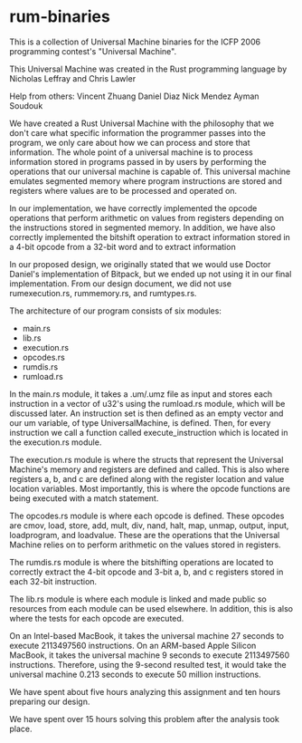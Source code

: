 # rum-binaries

This is a collection of Universal Machine binaries for the ICFP 2006 programming contest's "Universal Machine".

This Universal Machine was created in the Rust programming language by Nicholas Leffray and Chris Lawler

Help from others: 
Vincent Zhuang
Daniel Diaz
Nick Mendez
Ayman Soudouk

We have created a Rust Universal Machine with the philosophy that we don't care what specific information the programmer passes into the program, we only care about how we can process and store that information. The whole point of a universal machine is to process information stored in programs passed in by users by performing the operations that our universal machine is capable of. This universal machine emulates segmented memory where program instructions are stored and registers where values are to be processed and operated on. 

In our implementation, we have correctly implemented the opcode operations that perform arithmetic on values from registers depending on the instructions stored in segmented memory. In addition, we have also correctly implemented the bitshift operation to extract information stored in a 4-bit opcode from a 32-bit word and to extract information 

In our proposed design, we originally stated that we would use Doctor Daniel's implementation of Bitpack, but we ended up not using it in our final implementation. From our design document, we did not use rumexecution.rs, rummemory.rs, and rumtypes.rs. 

The architecture of our program consists of six modules:
- main.rs
- lib.rs
- execution.rs
- opcodes.rs
- rumdis.rs
- rumload.rs

In the main.rs module, it takes a .um/.umz file as input and stores each instruction in a vector of u32's using the rumload.rs module, which will be discussed later. An instruction set is then defined as an empty vector and our um variable, of type UniversalMachine, is defined. Then, for every instruction we call a function called execute_instruction which is located in the execution.rs module.

The execution.rs module is where the structs that represent the Universal Machine's memory and registers are defined and called. This is also where registers a, b, and c are defined along with the register location and value location variables. Most importantly, this is where the opcode functions are being executed with a match statement. 

The opcodes.rs module is where each opcode is defined. These opcodes are cmov, load, store, add, mult, div, nand, halt, map, unmap, output, input, loadprogram, and loadvalue. These are the operations that the Universal Machine relies on to perform arithmetic on the values stored in registers.

The rumdis.rs module is where the bitshifting operations are located to correctly extract the 4-bit opcode and 3-bit a, b, and c registers stored in each 32-bit instruction. 

The lib.rs module is where each module is linked and made public so resources from each module can be used elsewhere. In addition, this is also where the tests for each opcode are executed. 

On an Intel-based MacBook, it takes the universal machine 27 seconds to execute 2113497560 instructions. On an ARM-based Apple Silicon MacBook, it takes the universal machine 9 seconds to execute 2113497560 instructions. Therefore, using the 9-second resulted test, it would take the universal machine 0.213 seconds to execute 50 million instructions. 

We have spent about five hours analyzing this assignment and ten hours preparing our design. 

We have spent over 15 hours solving this problem after the analysis took place.